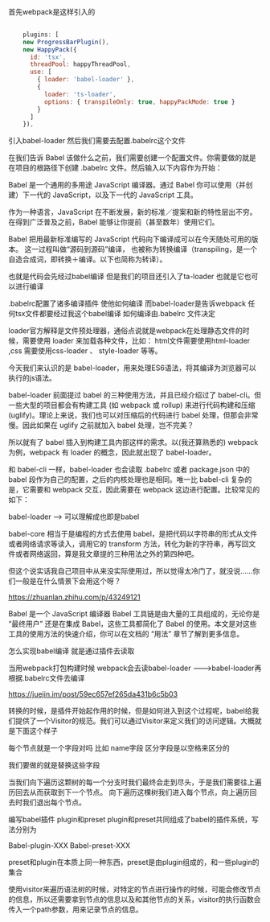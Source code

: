 首先webpack是这样引入的

```javascript
  
    plugins: [
    new ProgressBarPlugin(),
    new HappyPack({
      id: 'tsx',
      threadPool: happyThreadPool,
      use: [
        { loader: 'babel-loader' },
        {
          loader: 'ts-loader',
          options: { transpileOnly: true, happyPackMode: true }
        }
      ]
    }),

```

引入babel-loader  然后我们需要去配置.babelrc这个文件 

在我们告诉 Babel 该做什么之前，我们需要创建一个配置文件。你需要做的就是在项目的根路径下创建 .babelrc 文件。然后输入以下内容作为开始：


Babel 是一个通用的多用途 JavaScript 编译器。通过 Babel 你可以使用（并创建）下一代的 JavaScript，以及下一代的 JavaScript 工具。

作为一种语言，JavaScript 在不断发展，新的标准／提案和新的特性层出不穷。 在得到广泛普及之前，Babel 能够让你提前（甚至数年）使用它们。

Babel 把用最新标准编写的 JavaScript 代码向下编译成可以在今天随处可用的版本。 这一过程叫做“源码到源码”编译， 也被称为转换编译（transpiling，是一个自造合成词，即转换＋编译。以下也简称为转译）。

也就是代码会先经过babel编译  但是我们的项目还引入了ta-loader 也就是它也可以进行编译



.babelrc配置了诸多编译插件 使他如何编译 而babel-loader是告诉webpack 任何tsx文件都要经过我这个babel编译 如何编译由.babelrc 文件决定

loader官方解释是文件预处理器，通俗点说就是webpack在处理静态文件的时候，需要使用 loader 来加载各种文件，比如： html文件需要使用html-loader ,css 需要使用css-loader 、 style-loader 等等。

今天我们来认识的是 babel-loader，用来处理ES6语法，将其编译为浏览器可以执行的js语法。

babel-loader
前面提过 babel 的三种使用方法，并且已经介绍过了 babel-cli。但一些大型的项目都会有构建工具 (如 webpack 或 rollup) 来进行代码构建和压缩 (uglify)。理论上来说，我们也可以对压缩后的代码进行 babel 处理，但那会非常慢。因此如果在 uglify 之前就加入 babel 处理，岂不完美？

所以就有了 babel 插入到构建工具内部这样的需求。以(我还算熟悉的) webpack 为例，webpack 有 loader 的概念，因此就出现了 babel-loader。

和 babel-cli 一样，babel-loader 也会读取 .babelrc 或者 package.json 中的 babel 段作为自己的配置，之后的内核处理也是相同。唯一比 babel-cli 复杂的是，它需要和 webpack 交互，因此需要在 webpack 这边进行配置。比较常见的如下：

babel-loader --> 可以理解成也即是babel



babel-core 相当于是编程的方式去使用 babel，是把代码以字符串的形式从文件或者网络请求等读入，调用它的 transform 方法，转化为新的字符串，再写回文件或者网络返回，算是我文章提的三种用法之外的第四种吧。

但这个说实话我自己项目中从来没实际使用过，所以觉得太冷门了，就没说……你们一般是在什么情景下会用这个呀？


https://zhuanlan.zhihu.com/p/43249121



Babel 是一个 JavaScript 编译器
Babel 工具链是由大量的工具组成的，无论你是 “最终用户” 还是在集成 Babel，这些工具都简化了 Babel 的使用。本文是对这些工具的使用方法的快速介绍，你可以在文档的 “用法” 章节了解到更多信息。



怎么实现babel编译 就是通过插件去读取

当用webpack打包构建时候 webpack会去读babel-loader --->babel-loader再根据.babelrc文件去编译

https://juejin.im/post/59ec657ef265da431b6c5b03


转换的时候，是插件开始起作用的时候，但是如何进入到这个过程呢，babel给我们提供了一个Visitor的规范。我们可以通过Visitor来定义我们的访问逻辑。大概就是下面这个样子


每个节点就是一个字段对吗 比如 name字段 区分字段是以空格来区分的

我们要做的就是替换这些字段

当我们向下遍历这颗树的每一个分支时我们最终会走到尽头，于是我们需要往上遍历回去从而获取到下一个节点。 向下遍历这棵树我们进入每个节点，向上遍历回去时我们退出每个节点。



编写babel插件
plugin和preset
plugin和preset共同组成了babel的插件系统，写法分别为

Babel-plugin-XXX
Babel-preset-XXX

preset和plugin在本质上同一种东西，preset是由plugin组成的，和一些plugin的集合

使用visitor来遍历语法树的时候，对特定的节点进行操作的时候，可能会修改节点的信息，所以还需要拿到节点的信息以及和其他节点的关系，visitor的执行函数会传入一个path参数，用来记录节点的信息。

